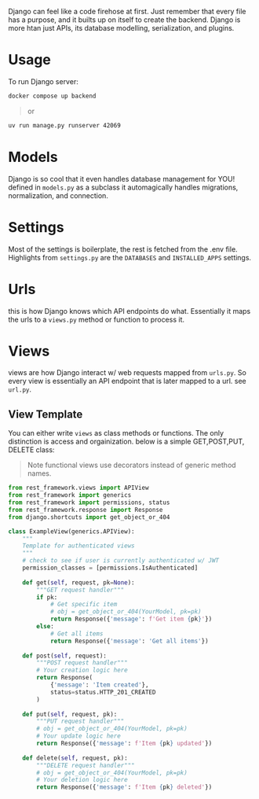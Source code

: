 Django can feel like a code firehose at first. Just remember that every file has a purpose, and it builts up on itself to create the backend. Django is more htan just APIs, its database modelling, serialization, and plugins. 

# Usage
To run Django server:

```bash
docker compose up backend
```
> or
```bash
uv run manage.py runserver 42069
```

# Models
Django is so cool that it even handles database management for YOU! defined in `models.py` as a subclass it automagically handles migrations, normalization, and connection.

# Settings
Most of the settings is boilerplate, the rest is fetched from the .env file. Highlights from `settings.py` are the `DATABASES` and `INSTALLED_APPS` settings.

# Urls
this is how Django knows which API endpoints do what. Essentially it maps the urls to a `views.py` method or function to process it.

# Views
views are how Django interact w/ web requests mapped from `urls.py`. So every view is essentially an API endpoint that is later mapped to a url. see `url.py`.

## View Template
You can either write `views` as class methods or functions. The only distinction is access and orgainization. below is a simple GET,POST,PUT, DELETE class:
> Note functional views use decorators instead of generic method names.
```python
from rest_framework.views import APIView
from rest_framework import generics
from rest_framework import permissions, status
from rest_framework.response import Response
from django.shortcuts import get_object_or_404

class ExampleView(generics.APIView):
    """
    Template for authenticated views
    """
    # check to see if user is currently authenticated w/ JWT
    permission_classes = [permissions.IsAuthenticated]
    
    def get(self, request, pk=None):
        """GET request handler"""
        if pk:
            # Get specific item
            # obj = get_object_or_404(YourModel, pk=pk)
            return Response({'message': f'Get item {pk}'})
        else:
            # Get all items
            return Response({'message': 'Get all items'})
    
    def post(self, request):
        """POST request handler"""
        # Your creation logic here
        return Response(
            {'message': 'Item created'}, 
            status=status.HTTP_201_CREATED
        )
    
    def put(self, request, pk):
        """PUT request handler"""
        # obj = get_object_or_404(YourModel, pk=pk)
        # Your update logic here
        return Response({'message': f'Item {pk} updated'})
    
    def delete(self, request, pk):
        """DELETE request handler"""
        # obj = get_object_or_404(YourModel, pk=pk)
        # Your deletion logic here
        return Response({'message': f'Item {pk} deleted'})
```